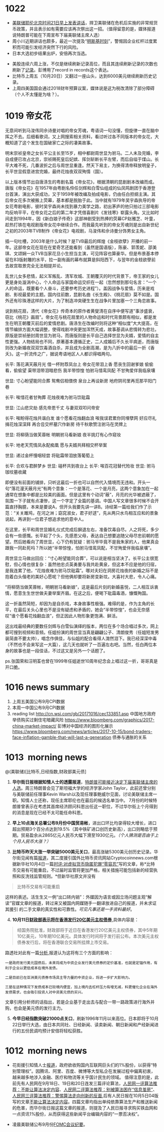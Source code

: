 # 1022 
* [美联储耶伦北京时间21日早上发表讲话](https://www.bloomberg.com/news/articles/2017-10-20/yellen-defends-her-legacy-amid-uncertainty-over-fed-leadership)，捍卫美联储在危机后实施的非常规货币政策，并且表示如有需要应该再次祭出这一招。（值得留意的是，媒体报道说特朗普可能在下周宣布下届美联储主席人选）
* 周小川近期讲话也颇多，最近一次提及“[明斯基时刻](http://cn.wsj.com/gb/20171020/mnb093653.asp)”，警惕因企业杠杆过度累积而可能引发经济突然下行的风险。
* 日本大选初步结果出炉，安倍再次当选。
- 美股连续六周上涨，不仅是继续刷新记录高位，而且其连续刷新记录的次数也刷新了[记录](https://www.bloomberg.com/news/articles/2017-10-20/a-record-in-records-for-u-s-stocks-rallying-sixth-straight-week)。彭博用了record in records这个表达。
- 比特币上周五（10月20日）又翻过一座山头，达到6000美元继续刷新历史记录。
- 上周四美国国会通过2018财年预算议案，媒体说是这为税改清除了部分障碍（个人不太懂是为啥？）。


# 1019 帝女花
无意间听到马浚伟同佘诗曼对唱的帝女芳魂，粤语词一句没懂，但旋律一直在脑中挥之不去。后细看歌词，又上网搜索相关资料，看过听过各不同版本的帝女花，大概知道了这个发生在国破家亡之际的凄美故事。

明末崇祯皇帝之女长平公主长至15岁，相中都尉周世显为驸马。二人未及完婚，李自成便已攻占北京，崇祯赐死皇后妃嫔、挥剑斩断长平左臂，而后自缢于煤山。长平大难不死，几番波折之后与周世显重逢。然天下易主，为换得清帝释放明皇子，长平世显假意进宫完婚，最终花烛夜双双殉情（国）。

以上版本情节出自唐涤生的粤剧名篇《帝女花》，根据清朝的昆剧剧本改编而成。唐版《帝女花》在1957年由粤剧名伶任剑辉和白雪仙组成的仙凤鸣剧团于香港登台首演，演出大获成功，又于1959年被改编及拍成电影，仍由任白担纲主演。其后帝女花多次被搬上荧幕，基本都是脱胎于此。当中就有1979年吴宇森执导的帝女花粤剧电影，彼时吴宇森尚未找到暴力美学之路，初出茅庐的他只拍过三部电影均反响平平，在帝女花之后的第二年才凭借喜剧片《发钱寒》崭露头角。又比如时间走到1994年，因《新白娘子传奇》这部神剧受到热捧的荧幕CP赵雅芝、叶童，趁热打铁在电视剧版帝女花中继续合作。而我最先听到的帝女芳魂则是出自新世纪之初的2003年TVB制作《帝女花》电视剧，马浚伟和佘诗曼分饰男女主角。

插一句吐槽，2003年是什么时候？是TVB最后的辉煌《金枝欲孽》开播的前一年。这部帝女花在现在在爱奇艺还能看到（虽然是国语版），陈豪、郭羡妮、邵美琪、文颂娴一众TVB当家花旦小生担当主演，可见阵容也算豪华。但是布景基本停留在83版射雕的水平，拉一副有画的幕布就算是斜阳西下，与翌年的金枝欲孽前去故宫取景完全无法相提并论。

乱世儿女多悲情，起义军叛乱、清军攻城、王朝覆灭的时代背景下，帝王家的女儿更是身处漩涡中心，个人命运与家国命运交织在一起（忽然想到那句名言：“一个人的命运，既要看个人奋斗，还要参考历史进程”）。盖因战争与爱情，历来是戏剧、影视最爱的主题。国内往前数，昆剧名曲《长生殿》、《桃花扇》莫不如是。国外还有珍珠港这样的大片，为了制造冲突硬生生在战争片里加塞一个三角恋故事。

说到桃花扇，清代《帝女花》传奇本的原作者黄燮清在自序中便写道"事涉盛衰，窃比《桃花》画扇"。帝女花与桃花扇里的人物命运和时代背景颇有相似，都是发生在明王朝覆灭前后的爱情悲剧。唐涤生在改编时则将这种“相似度”大大提高，在情节编排方面大幅调整，使得戏剧冲突更加浑然天成，故事基调从悲情转为悲壮。原版是崇祯册封周世显为驸马，而唐版则是长平自己选择世显为夫婿，爱情的自主性更强。人物结局也不同，原著基本遵循正史，二人成婚后不久长平病逝，而唐版则改为新婚夜双双饮毒酒自杀，并且成为全剧高潮，是为八折中的最后一折《香夭》。这一折流传之广，据说粤语地区人人都识得唱两句。

长平: 
落花满天蔽月光
借一杯附荐凤台上
帝女花带泪上香
愿丧生回谢爹娘
偷偷看，偷偷望
渠带泪带泪暗悲伤
我半带惊惶
怕驸马惜鸾凤配
不甘殉爱伴我临泉壤

世显: 
寸心盼望能同合葬
鸳鸯侣相偎傍
泉台上再设新房
地府阴司里再觅那平阳门巷

长平: 
唉惜花者甘殉葬
花烛夜难为驸马饮砒霜

世显: 
江山悲灾劫
感先帝恩千丈
与妻双双叩问帝安

长平: 
唉盼得花烛共谐白发
谁个愿看花烛翻血浪
唉我误君累你同埋孽网
好应尽礼揖花烛深深拜
再合卺交杯墓穴作新房
待千秋歌赞注驸马在灵牌上

世显: 
将柳荫当做芙蓉帐
明朝驸马看新娘
夜半挑灯有心作窥妆

长平: 
地老天荒情凤永配痴凰
愿与夫婿共拜相交杯举案

世显: 
递过金杯慢咽轻尝
将砒霜带泪放落葡萄上

长平: 
合欢与君醉梦乡
世显: 
碰杯共到夜台上
长平: 
唉百花冠替代殓妆
世显: 
驸马珈坟墓收藏

即便没有前面的铺排，只听这最后一折也可以自然代入情境而无违和。开头一句“落花漫天蔽月光”有两个意象：一个是落花、一个是月亮，这两个意象加在一起通常在想象中都是比较美的画面。但是这里有个动词“蔽”，月亮的光华被遮蔽了，氛围一下子就有点凄惨，这一个字定了全篇的基调。中国人写文章很多时候不会开篇直抒胸臆，本来是要说A，但开头我要先讲一讲B。诗经第一篇给我们作了示范：“关关雎鸠，在河之洲；窈窕淑女，君子好逑”，先从两只水鸟相互应和的景象说起，再讲到一位君子想追求他的意中人。

在这里，长平和周世显婚礼仪式完成后摒退左右，准备饮毒自尽。人之将死，多少会有一些感慨。长平起了个头，先感恩父母，表达自己想要追随父母尽忠前朝的愿望。然后她看向了周世显，心下仍有犹疑：驸马爷毕竟不是我朱家的人，他果真会跟我一同赴死吗？所以她“半带惊惶，怕驸马惜鸾凤配，不甘殉爱伴我临泉壤”。

周世显立马做出回应：“寸心盼望能同合葬”，可以说是相当坚决了。长平公主很宽慰，但心情也很复杂：虽然他忠贞英勇要与我共赴黄泉，但这本不应是他的归宿，是我连累了他，“花烛夜难为驸马饮砒霜”。哪对夫妇在洞房花烛夜的新婚之际不是抱着白头偕老的美好心愿呢？但他俩却要将新房变新坟。大喜衬大悲，令人心痛。

“将柳荫当做芙蓉帐，明朝驸马看新娘”，这是最后片刻的新婚喜悦，二人相互诉衷情，愿意生生世世做夫妻举案齐眉。在这之后，便喝下砒霜毒酒，慷慨殉国。

这一折虽然简短，却因为是自杀戏，本身故事性极强。难得的是，作为主角的长平，在最后关头心里也不是没有疑虑和矛盾的，她会“半带惊惶”，也会无奈感叹“谁个愿看花烛翻血浪”，但正因此人物形象更饱满、鲜活。

这出戏最经典的要数任剑辉与白雪仙演绎的版本，两位在多个场合唱过多次，网上都可搜到视频和音频。任姐扮演的周世显当真是翩翩公子、清朗俊秀（任姐短发男装简直不要太帅），唱念作俱佳，与仙姐的配合看得人潸然泪下。我已经深深中毒（不然也不会来写这一大篇），这几天也就听了一百遍左右吧。当然，任白两位本身的故事也是一段佳话，不过这又是另外一个话题了。

ps.张国荣和汪明荃也曾在1999年任姐逝世10周年纪念会上唱过这一折，哥哥真是开口脆。







# 1016 news summary
1. 上周五美国公布9月CPI数据
2. 本周一中国公布9月CPI数据
3. reading list
http://cn.wsj.com/gb/20171016/cec133851.asp 中国地方政府举债购买过剩住宅暗藏风险
https://www.bloomberg.com/graphics/2017-china-market-impact/ 彭博对中国经济的图形化展示
https://www.bloomberg.com/news/articles/2017-10-15/bond-traders-face-inflation-gamble-that-will-last-a-generation 债券与通胀的关系

# 1013  morning news
@(美联储)[比特币,日经指数,财政部美元债]

1. **华尔街日报根据知情人士的透露报道**，[特朗普可能接近决定下届美联储主席的人选](https://www.wsj.com/articles/trump-interviews-stanford-economist-john-taylor-for-fed-chairman-job-1507837584)。周三特朗普会见了斯坦福大学的经济学家John Taylor，此前还曾分别与美联储前任理事Kevin Warsh以及现任理事鲍威尔见面，讨论美联储主席一职。知情人士还称，现任主席耶伦也在最后的候选名单当中。
7月份的时候特朗普曾表示在考虑其首席经济顾问科恩出任这一职位，不过华尔街上个月得到的消息是现在已经不太可能任命科恩。

2. **早上10点海关总署公布9月份中国贸易帐**，进出口环比均录得较大增长，进口超出预期3个百分点达到19.5%（其中铁矿进口创历史新高），出口则略低于预期。贸易盈余从2865亿元人民币大幅下滑至1930亿元。*（个人猜测是否由于上个月人民币大涨？）*

3. **比特币昨天大涨一举突破5000美元关口**，最高涨破5300美元创历史记录。华尔街见闻有篇[报道](https://wallstreetcn.com/articles/3034645)，其二度援引国外比特币资讯网站Cryptocoinnews.com根据新华社10月4日一篇[时评:对虚拟货币隐匿犯罪“零容忍”](http://news.xinhuanet.com/2017-10/04/c_1121762259.htm)写的文章，称*比特币交易有可能重启，不过届时监管将更加严格，相关措施可能包括新的经营执照和反洗钱监管规则。*但新华社原文并没有

>比特币交易有可能重启

  这样的表述。活生生又一例“出口转内销”：外媒因为语言或因立场问题主观“解读”官媒文章的报道，转过来又被国内网媒随手一翻译放进自己的报道，并未求证其援引 的二手文章的真实性和可靠性。*可见凡事还是一手资料最好*。

4. **10月11日[财政部表示将在香港发行20亿美元主权债券](http://www.mof.gov.cn/zhengwuxinxi/caizhengxinwen/201710/t20171011_2718412.htm)**,具体内容是：

>经国务院批准，财政部将于近日在香港发行20亿美元主权债券，其中5年期10亿美元，10年期10亿美元。具体发行时间将于发行前公布。本次美元主权债券发行后，将在香港联合交易所挂牌上市交易。

路透社对此有一篇[分析](http://cn.reuters.com/article/china-dollar-denominated-bond-1013-frida-idCNKBS1CI047),报道认为这将有三个方面的影响：

    一是政府发行美元国债后，未来将成为中资企业发行美元债券的定价基准，也就是定锚作用，有利于企业以更低成本在境外发债。
    
    二是目前已在亚洲美元债券市场具主导力量的中资企业，将进一步扩大影响力。
    
    三是在这种情况下发债成本已较境内便宜，加上境内去杠杆压力有增无减，料更催化企业在海外发债需求，也会吸引投资人对中资美元债的买兴。
    
文章引用分析师的话指出，若是企业基于走出去与配合一带一路政策进行海外并购，也会是美元债的发行主力。

5. **今早日经指数突破21000点关口**，刷新1996年11月以来高位。日本即将于10月22日举行大选，由日本共同社、日经新闻、读卖新闻、朝日新闻和产经新闻进行的五份民调均预计安倍将轻松获胜。
    

# 1012  morning news
* 花街援引知情人士[报道](https://www.wsj.com/articles/beijing-pushes-for-a-direct-hand-in-chinas-big-tech-firms-1507758314)，政府欲收购国内互联网巨头们的1%股份，以获得“特别管理权”。因腾讯、阿里、百度、微博等大型私企在发展过程中偏离初衷，越来越多地涉入金融、医疗和物流等关乎国计民生的领域。
值得注意的是，此前先有人民网在9月18日、19日和20日连发三篇评论算法，[人民网一评算法推荐：不能让算法决定内容](http://opinion.people.com.cn/n1/2017/0918/c1003-29540709.html)、[人民网二评算法推荐：别被算法困在“信息茧房”](http://opinion.people.com.cn/n1/2017/0919/c1003-29544724.html)、[人民网三评算法推荐：警惕算法走向创新的反面](http://opinion.people.com.cn/n1/2017/0920/c1003-29545718.html),后有人民日报在10月5日04版写的文章[不能让算法决定内容](http://paper.people.com.cn/rmrb/html/2017-10/05/nw.D110000renmrb_20171005_4-04.htm)。四篇文章均指出单纯依靠算法生产和推送新闻的危害，而华尔街日报这篇文章的报道，则提及了人民日报寻求购买铁血网和一点资讯1%股份，从而获得这些新闻平台编辑内容的“一票否决权”。

* 凌晨美联储公布9月份[FOMC会议纪要](https://www.federalreserve.gov/monetarypolicy/fomcminutes20170920.htm)。
